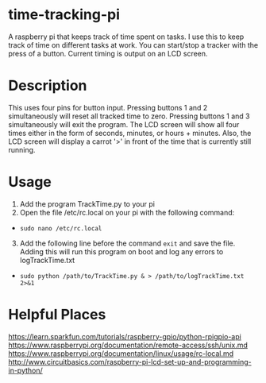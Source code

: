 # time-tracking-pi

A raspberry pi that keeps track of time spent on tasks. 
I use this to keep track of time on different tasks at work. You can start/stop a tracker with the press of a button. Current timing is output on an LCD screen. 

# Description
This uses four pins for button input. Pressing buttons 1 and 2 simultaneously will reset all tracked time to zero. Pressing buttons 1 and 3 simultaneously will exit the program. The LCD screen will show all four times either in the form of seconds, minutes, or hours + minutes. Also, the LCD screen will display a carrot '>' in front of the time that is currently still running.

# Usage
1. Add the program TrackTime.py to your pi
2. Open the file /etc/rc.local on your pi with the following command:
  * `sudo nano /etc/rc.local`
3. Add the following line before the command `exit` and save the file. Adding this will run this program on boot and log any errors to logTrackTime.txt
  * `sudo python /path/to/TrackTime.py & > /path/to/logTrackTime.txt 2>&1`



# Helpful Places
https://learn.sparkfun.com/tutorials/raspberry-gpio/python-rpigpio-api
https://www.raspberrypi.org/documentation/remote-access/ssh/unix.md
https://www.raspberrypi.org/documentation/linux/usage/rc-local.md
http://www.circuitbasics.com/raspberry-pi-lcd-set-up-and-programming-in-python/
